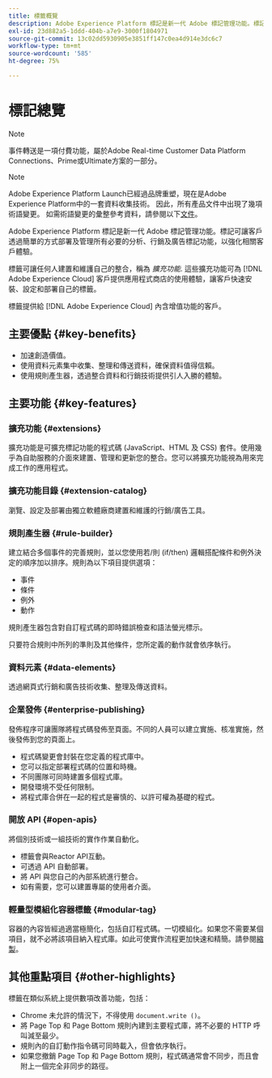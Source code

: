 ```yaml
---
title: 標籤概覽
description: Adobe Experience Platform 標記是新一代 Adobe 標記管理功能。標記可讓客戶透過簡單的方式部署及管理所有必要的分析、行銷及廣告標記功能，以強化相關客戶體驗。
exl-id: 23d882a5-1ddd-404b-a7e9-3000f1804971
source-git-commit: 13c02dd5930905e3851ff147c0ea4d914e3dc6c7
workflow-type: tm+mt
source-wordcount: '585'
ht-degree: 75%

---
```


# 標記總覽

>[!NOTE]
>
>事件轉送是一項付費功能，屬於Adobe Real-time Customer Data Platform Connections、Prime或Ultimate方案的一部分。

>[!NOTE]
>
>Adobe Experience Platform Launch已經過品牌重塑，現在是Adobe Experience Platform中的一套資料收集技術。 因此，所有產品文件中出現了幾項術語變更。 如需術語變更的彙整參考資料，請參閱以下[文件](./term-updates.md)。

Adobe Experience Platform 標記是新一代 Adobe 標記管理功能。標記可讓客戶透過簡單的方式部署及管理所有必要的分析、行銷及廣告標記功能，以強化相關客戶體驗。

標籤可讓任何人建置和維護自己的整合，稱為 *擴充功能*. 這些擴充功能可為 [!DNL Adobe Experience Cloud] 客戶提供應用程式商店的使用體驗，讓客戶快速安裝、設定和部署自己的標籤。

標籤提供給 [!DNL Adobe Experience Cloud] 內含增值功能的客戶。

## 主要優點 {#key-benefits}

* 加速創造價值。
* 使用資料元素集中收集、整理和傳送資料，確保資料值得信賴。
* 使用規則產生器，透過整合資料和行銷技術提供引人入勝的體驗。

## 主要功能 {#key-features}

### 擴充功能 {#extensions}

擴充功能是可擴充標記功能的程式碼 (JavaScript、HTML 及 CSS) 套件。使用幾乎為自助服務的介面來建置、管理和更新您的整合。您可以將擴充功能視為用來完成工作的應用程式。

### 擴充功能目錄 {#extension-catalog}

瀏覽、設定及部署由獨立軟體廠商建置和維護的行銷/廣告工具。

### 規則產生器 {#rule-builder}

建立結合多個事件的完善規則，並以您使用若/則 (if/then) 邏輯搭配條件和例外決定的順序加以排序。規則為以下項目提供選項：

* 事件
* 條件
* 例外
* 動作

規則產生器包含對自訂程式碼的即時錯誤檢查和語法螢光標示。

只要符合規則中所列的準則及其他條件，您所定義的動作就會依序執行。

### 資料元素 {#data-elements}

透過網頁式行銷和廣告技術收集、整理及傳送資料。

### 企業發佈 {#enterprise-publishing}

發佈程序可讓團隊將程式碼發佈至頁面。不同的人員可以建立實施、核准實施，然後發佈到您的頁面上。

* 程式碼變更會封裝在您定義的程式庫中。
* 您可以指定部署程式碼的位置和時機。
* 不同團隊可同時建置多個程式庫。
* 開發環境不受任何限制。
* 將程式庫合併在一起的程式是審慎的、以許可權為基礎的程式。

### 開放 API {#open-apis}

將個別技術或一組技術的實作作業自動化。

* 標籤會與Reactor API互動。
* 可透過 API 自動部署。
* 將  API 與您自己的內部系統進行整合。
* 如有需要，您可以建置專屬的使用者介面。

### 輕量型模組化容器標籤 {#modular-tag}

容器的內容皆經過適當極簡化，包括自訂程式碼。一切模組化。如果您不需要某個項目，就不必將該項目納入程式庫。如此可使實作流程更加快速和精簡。請參閱[縮製](./ui/publishing/builds.md)。

## 其他重點項目 {#other-highlights}

標籤在類似系統上提供數項改善功能，包括：

* Chrome 未允許的情況下，不得使用 `document.write ()`。
* 將 Page Top 和 Page Bottom 規則內建到主要程式庫，將不必要的 HTTP 呼叫減至最少。
* 規則內的自訂動作指令碼可同時載入，但會依序執行。
* 如果您撤銷 Page Top 和 Page Bottom 規則，程式碼通常會不同步，而且會附上一個完全非同步的路徑。
